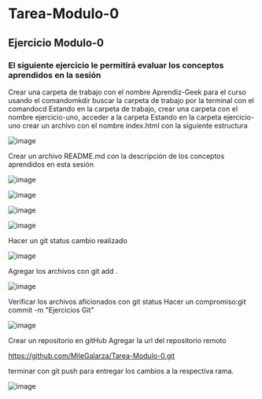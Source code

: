 # Tarea-Modulo-0
## Ejercicio Modulo-0
### El siguiente ejercicio le permitirá evaluar los conceptos aprendidos en la sesión

Crear una carpeta de trabajo con el nombre Aprendiz-Geek para el curso usando el comandomkdir
buscar la carpeta de trabajo por la terminal con el comandocd
Estando en la carpeta de trabajo, crear una carpeta con el nombre ejercicio-uno, acceder a la carpeta
Estando en la carpeta ejercicio-uno crear un archivo con el nombre index.html con la siguiente estructura

![image](https://user-images.githubusercontent.com/98349999/158483467-4cdbc651-ce45-47f3-af85-8afb0281eaf3.png)

Crear un archivo README.md con la descripción de los conceptos aprendidos en esta sesión

![image](https://user-images.githubusercontent.com/98349999/158483680-d204e9a7-3e24-4299-a832-b7b2be9032a3.png)

![image](https://user-images.githubusercontent.com/98349999/158483849-a53b64a4-d65f-4dd0-8e87-848a8bf326b6.png)

![image](https://user-images.githubusercontent.com/98349999/158483891-0452ca63-9118-456f-a215-88f5b2f03afd.png)

![image](https://user-images.githubusercontent.com/98349999/158483951-7ed78a9b-c7de-44f7-aa95-703cc83b7a6c.png)

Hacer un git status cambio realizado

![image](https://user-images.githubusercontent.com/98349999/158484042-10fc4670-8d4c-45b3-b099-4a7a579a0ce4.png)

Agregar los archivos con git add .

![image](https://user-images.githubusercontent.com/98349999/158484206-e9398b08-e82a-4067-a090-57fca9439511.png)

Verificar los archivos aficionados con git status
Hacer un compromiso:git commit -m "Ejercicios Git"

![image](https://user-images.githubusercontent.com/98349999/158484616-f839c775-4295-497a-a20a-b16783590d80.png)

Crear un repositorio en gitHub
Agregar la url del repositorio remoto

https://github.com/MileGalarza/Tarea-Modulo-0.git

terminar con git push para entregar los cambios a la respectiva rama.

![image](https://user-images.githubusercontent.com/98349999/158484826-351cab2b-8730-470d-90dc-94bdb51cf2dc.png)
